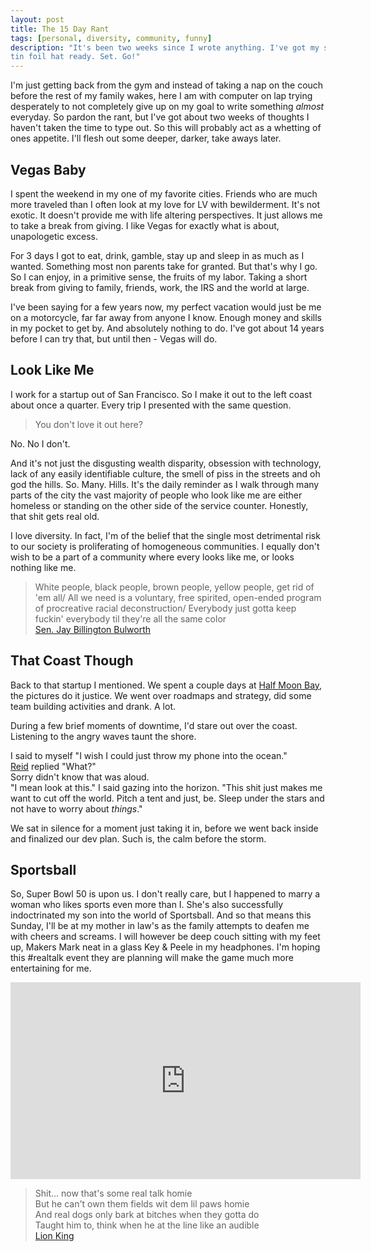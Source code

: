 ```yaml
---
layout: post
title: The 15 Day Rant
tags: [personal, diversity, community, funny]
description: "It's been two weeks since I wrote anything. I've got my soap box and
tin foil hat ready. Set. Go!"
---
```


I'm just getting back from the gym and instead of taking a nap on the couch
before the rest of my family wakes, here I am  with computer on lap trying
desperately to not completely give up on my goal to write something _almost_
everyday. So pardon the rant, but I've got about two weeks of thoughts I haven't
taken the time to type out. So this will probably act as a whetting of ones
appetite. I'll flesh out some deeper, darker, take aways later.

## Vegas Baby

I spent the weekend in my one of my favorite cities. Friends who are much more
traveled than I often look at my love for LV with bewilderment. It's not exotic.
It doesn't provide me with life altering perspectives. It just allows me to take
a break from giving. I like Vegas for exactly what is about, unapologetic excess.

For 3 days I got to eat, drink, gamble, stay up and sleep in as much as I wanted.
Something most non parents take for granted. But that's why I go. So I can enjoy,
in a primitive sense, the fruits of my labor. Taking a short break from giving
to family, friends, work, the IRS and the world at large.

I've been saying for a few years now, my perfect vacation would just be me on a
motorcycle, far far away from anyone I know. Enough money and skills in my
pocket to get by. And absolutely nothing to do. I've got about 14 years before I
can try that, but until then - Vegas will do.

## Look Like Me

I work for a startup out of San Francisco. So I make it out to the left coast
about once a quarter. Every trip I presented with the same question.

> You don't love it out here?

No. No I don't.

And it's not just the disgusting wealth disparity, obsession with technology,
lack of any easily identifiable culture, the smell of piss in the streets and oh
god the hills. So. Many. Hills. It's the daily reminder as I walk through many
parts of the city the vast majority of people who look like me are either
homeless or standing on the other side of the service counter. Honestly, that
shit gets real old.

I love diversity. In fact, I'm of the belief that the single most detrimental
risk to our society is proliferating of homogeneous communities. I equally don't
wish to be a part of a community where every looks like me, or looks nothing
like me.

> White people, black people, brown people, yellow people, get rid of 'em all/ All we need is a voluntary, free spirited, open-ended program of procreative racial deconstruction/ Everybody just gotta keep fuckin' everybody til they're all the same color
> <br/> [Sen. Jay Billington Bulworth](http://www.imdb.com/title/tt0118798/quotes)

## That Coast Though

Back to that startup I mentioned. We spent a couple days at [Half Moon Bay](http://www.ritzcarlton.com/en/Properties/HalfMoonBay/Default.htm), the
pictures do it justice. We went over roadmaps and strategy, did some team
building activities and drank. A lot.

During a few brief moments of downtime, I'd stare out over the coast. Listening
to the angry waves taunt the shore.

I said to myself "I wish I could just throw my phone into the ocean."<br />
[Reid](https://twitter.com/jbrw1984) replied "What?"<br />
Sorry didn't know that was aloud.<br />
"I mean look at this." I said gazing into the horizon. "This shit just makes me
want to cut off the world. Pitch a tent and just, be. Sleep under the stars and
not have to worry about _things_."

We sat in silence for a moment just taking it in, before we went back inside and
finalized our dev plan. Such is, the calm before the storm.

## Sportsball

So, Super Bowl 50 is upon us. I don't really care, but I happened to marry a woman
who likes sports even more than I. She's also successfully indoctrinated my son
into the world of Sportsball. And so that means this Sunday, I'll be at my
mother in law's as the family attempts to deafen me with cheers and screams. I
will however be deep couch sitting with my feet up, Makers Mark neat in a glass
Key & Peele in my headphones. I'm hoping this #realtalk event they are planning
will make the game much more entertaining for me.

<iframe width="560" height="315" src="https://www.youtube.com/embed/ntGKxBs1F24" frameborder="0" allowfullscreen></iframe>

> Shit... now that's some real talk homie<br/>
But he can't own them fields wit dem lil paws homie<br/>
And real dogs only bark at bitches when they gotta do<br/>
Taught him to, think when he at the line like an audible<br/>
[Lion King](http://genius.com/Lil-dicky-lion-king-lyrics)
